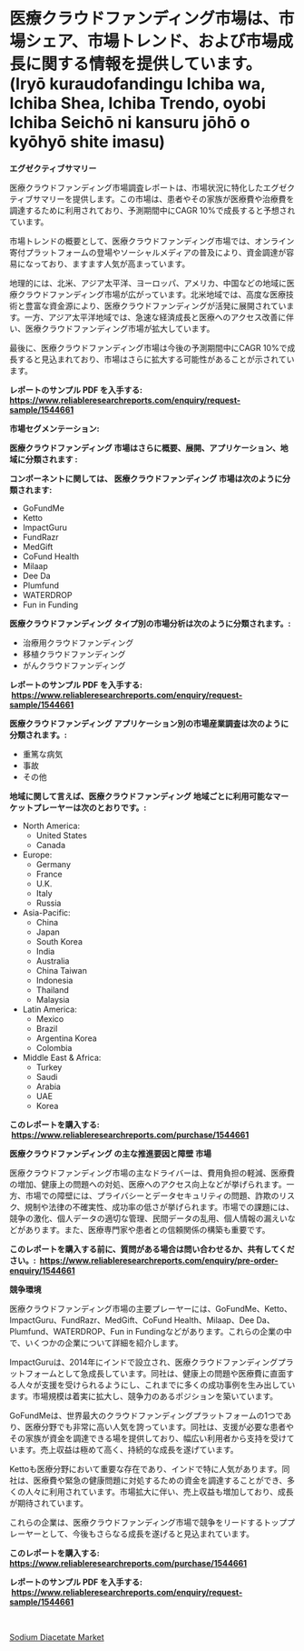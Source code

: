 <p><h1>医療クラウドファンディング市場は、市場シェア、市場トレンド、および市場成長に関する情報を提供しています。 (Iryō kuraudofandingu Ichiba wa, Ichiba Shea, Ichiba Trendo, oyobi Ichiba Seichō ni kansuru jōhō o kyōhyō shite imasu)</h1></p><p><strong>エグゼクティブサマリー</strong></p>
<p><p>医療クラウドファンディング市場調査レポートは、市場状況に特化したエグゼクティブサマリーを提供します。この市場は、患者やその家族が医療費や治療費を調達するために利用されており、予測期間中にCAGR 10%で成長すると予想されています。</p><p>市場トレンドの概要として、医療クラウドファンディング市場では、オンライン寄付プラットフォームの登場やソーシャルメディアの普及により、資金調達が容易になっており、ますます人気が高まっています。</p><p>地理的には、北米、アジア太平洋、ヨーロッパ、アメリカ、中国などの地域に医療クラウドファンディング市場が広がっています。北米地域では、高度な医療技術と豊富な資金源により、医療クラウドファンディングが活発に展開されています。一方、アジア太平洋地域では、急速な経済成長と医療へのアクセス改善に伴い、医療クラウドファンディング市場が拡大しています。</p><p>最後に、医療クラウドファンディング市場は今後の予測期間中にCAGR 10%で成長すると見込まれており、市場はさらに拡大する可能性があることが示されています。</p></p>
<p><strong>レポートのサンプル PDF を入手する: <a href="https://www.reliableresearchreports.com/enquiry/request-sample/1544661">https://www.reliableresearchreports.com/enquiry/request-sample/1544661</a></strong></p>
<p><strong>市場セグメンテーション:</strong></p>
<p><strong> 医療クラウドファンディング 市場はさらに概要、展開、アプリケーション、地域に分類されます :</strong></p>
<p><strong>コンポーネントに関しては、 医療クラウドファンディング 市場は次のように分類されます: &nbsp;</strong></p>
<p><ul><li>GoFundMe</li><li>Ketto</li><li>ImpactGuru</li><li>FundRazr</li><li>MedGift</li><li>CoFund Health</li><li>Milaap</li><li>Dee Da</li><li>Plumfund</li><li>WATERDROP</li><li>Fun in Funding</li></ul></p>
<p><strong> 医療クラウドファンディング タイプ別の市場分析は次のように分類されます。:</strong></p>
<p><ul><li>治療用クラウドファンディング</li><li>移植クラウドファンディング</li><li>がんクラウドファンディング</li></ul></p>
<p><strong>レポートのサンプル PDF を入手する: &nbsp;<a href="https://www.reliableresearchreports.com/enquiry/request-sample/1544661">https://www.reliableresearchreports.com/enquiry/request-sample/1544661</a></strong></p>
<p><strong> 医療クラウドファンディング アプリケーション別の市場産業調査は次のように分類されます。:</strong></p>
<p><ul><li>重篤な病気</li><li>事故</li><li>その他</li></ul></p>
<p><strong>地域に関して言えば、医療クラウドファンディング 地域ごとに利用可能なマーケットプレーヤーは次のとおりです。:</strong></p>
<p><ul>
    <li>
        North America:
        <ul>
            <li>United States</li>
            <li>Canada</li>
        </ul>
    </li>
    <li>
        Europe:
        <ul>
            <li>Germany</li>
            <li>France</li>
            <li>U.K.</li>
            <li>Italy</li>
            <li>Russia</li>
        </ul>
    </li>
    <li>
        Asia-Pacific:
        <ul>
            <li>China</li>
            <li>Japan</li>
            <li>South Korea</li>
            <li>India</li>
            <li>Australia</li>
            <li>China Taiwan</li>
            <li>Indonesia</li>
            <li>Thailand</li>
            <li>Malaysia</li>
        </ul>
    </li>
    <li>
        Latin America:
        <ul>
            <li>Mexico</li>
            <li>Brazil</li>
            <li>Argentina Korea</li>
            <li>Colombia</li>
        </ul>
    </li>
    <li>
        Middle East & Africa:
        <ul>
            <li>Turkey</li>
            <li>Saudi</li>
            <li>Arabia</li>
            <li>UAE</li>
            <li>Korea</li>
        </ul>
    </li>
    </ul></p>
<p><strong>このレポートを購入する: &nbsp;<a href="https://www.reliableresearchreports.com/purchase/1544661">https://www.reliableresearchreports.com/purchase/1544661</a></strong></p>
<p><strong>医療クラウドファンディング の主な推進要因と障壁 市場</strong></p>
<p><p>医療クラウドファンディング市場の主なドライバーは、費用負担の軽減、医療費の増加、健康上の問題への対処、医療へのアクセス向上などが挙げられます。一方、市場での障壁には、プライバシーとデータセキュリティの問題、詐欺のリスク、規制や法律の不確実性、成功率の低さが挙げられます。市場での課題には、競争の激化、個人データの適切な管理、民間データの乱用、個人情報の漏えいなどがあります。また、医療専門家や患者との信頼関係の構築も重要です。</p></p>
<p><strong>このレポートを購入する前に、質問がある場合は問い合わせるか、共有してください。:&nbsp; <a href="https://www.reliableresearchreports.com/enquiry/pre-order-enquiry/1544661">https://www.reliableresearchreports.com/enquiry/pre-order-enquiry/1544661</a></strong></p>
<p><strong>競争環境</strong></p>
<p><p>医療クラウドファンディング市場の主要プレーヤーには、GoFundMe、Ketto、ImpactGuru、FundRazr、MedGift、CoFund Health、Milaap、Dee Da、Plumfund、WATERDROP、Fun in Fundingなどがあります。これらの企業の中で、いくつかの企業について詳細を紹介します。</p><p>ImpactGuruは、2014年にインドで設立され、医療クラウドファンディングプラットフォームとして急成長しています。同社は、健康上の問題や医療費に直面する人々が支援を受けられるようにし、これまでに多くの成功事例を生み出しています。市場規模は着実に拡大し、競争力のあるポジションを築いています。</p><p>GoFundMeは、世界最大のクラウドファンディングプラットフォームの1つであり、医療分野でも非常に高い人気を誇っています。同社は、支援が必要な患者やその家族が資金を調達できる場を提供しており、幅広い利用者から支持を受けています。売上収益は極めて高く、持続的な成長を遂げています。</p><p>Kettoも医療分野において重要な存在であり、インドで特に人気があります。同社は、医療費や緊急の健康問題に対処するための資金を調達することができ、多くの人々に利用されています。市場拡大に伴い、売上収益も増加しており、成長が期待されています。</p><p>これらの企業は、医療クラウドファンディング市場で競争をリードするトッププレーヤーとして、今後もさらなる成長を遂げると見込まれています。</p></p>
<p><strong>このレポートを購入する: &nbsp; <a href="https://www.reliableresearchreports.com/purchase/1544661">https://www.reliableresearchreports.com/purchase/1544661</a></strong></p>
<p><strong>レポートのサンプル PDF を入手する: &nbsp;<a href="https://www.reliableresearchreports.com/enquiry/request-sample/1544661">https://www.reliableresearchreports.com/enquiry/request-sample/1544661</a></strong><strong></strong></p>
<p>&nbsp;</p>
<p><p><a href="https://noble-drawer-34c.notion.site/Sodium-Diacetate-Market-Research-Report-Forecasted-for-Period-from-2024-2031-by-Market-Type-Mark-9de3ca58bc3a4a3eaa90da7c1091b74e">Sodium Diacetate Market</a></p></p>